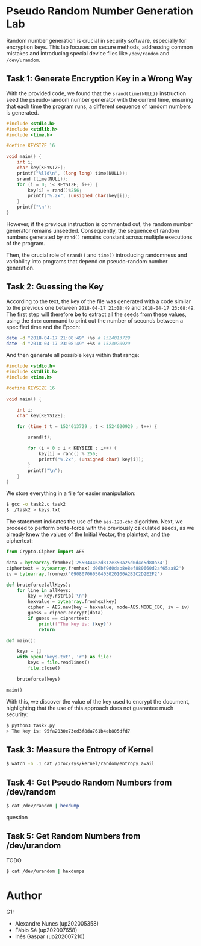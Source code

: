 # Pseudo Random Number Generation Lab

Random number generation is crucial in security software, especially for encryption keys. This lab focuses on secure methods, addressing common mistakes and introducing special device files like `/dev/random` and `/dev/urandom`.

## Task 1: Generate Encryption Key in a Wrong Way

With the provided code, we found that the `srand(time(NULL))` instruction seed the pseudo-random number generator with the current time, ensuring that each time the program runs, a different sequence of random numbers is generated.

```c
#include <stdio.h>
#include <stdlib.h>
#include <time.h>

#define KEYSIZE 16

void main() {
    int i;
    char key[KEYSIZE];
    printf("%lld\n", (long long) time(NULL));
    srand (time(NULL));
    for (i = 0; i< KEYSIZE; i++) {
        key[i] = rand()%256;
        printf("%.2x", (unsigned char)key[i]);
    }
    printf("\n");
}
```

However, if the previous instruction is commented out, the random number generator remains unseeded. Consequently, the sequence of random numbers generated by `rand()` remains constant across multiple executions of the program.

Then, the crucial role of `srand()` and `time()` introducing randomness and variability into programs that depend on pseudo-random number generation.

## Task 2: Guessing the Key

According to the text, the key of the file was generated with a code similar to the previous one between `2018-04-17 21:08:49` and `2018-04-17 23:08:49`. The first step will therefore be to extract all the seeds from these values, using the `date` command to print out the number of seconds between a specified time and the Epoch:

```bash
date -d "2018-04-17 21:08:49" +%s # 1524013729
date -d "2018-04-17 23:08:49" +%s # 1524020929
```

And then generate all possible keys within that range:

```c
#include <stdio.h>
#include <stdlib.h>
#include <time.h>

#define KEYSIZE 16

void main() {

    int i;
    char key[KEYSIZE];

    for (time_t t = 1524013729 ; t < 1524020929 ; t++) {

        srand(t);

        for (i = 0 ; i < KEYSIZE ; i++) {
            key[i] = rand() % 256;
            printf("%.2x", (unsigned char) key[i]);
        }
        printf("\n");
    }
}
```

We store everything in a file for easier manipulation:

```bash
$ gcc -o task2.c task2
$ ./task2 > keys.txt
```

The statement indicates the use of the `aes-128-cbc` algorithm. Next, we proceed to perform brute-force with the previously calculated seeds, as we already knew the values of the Initial Vector, the plaintext, and the ciphertext:

```python
from Crypto.Cipher import AES

data = bytearray.fromhex('255044462d312e350a25d0d4c5d80a34')
ciphertext = bytearray.fromhex('d06bf9d0dab8e8ef880660d2af65aa82')
iv = bytearray.fromhex('09080706050403020100A2B2C2D2E2F2')

def bruteforce(allKeys):
    for line in allKeys:
        key = key.rstrip('\n')
        hexvalue = bytearray.fromhex(key)
        cipher = AES.new(key = hexvalue, mode=AES.MODE_CBC, iv = iv)
        guess = cipher.encrypt(data)
        if guess == ciphertext:
            print(f"The key is: {key}")
            return

def main():

    keys = []
    with open('keys.txt', 'r') as file:
        keys = file.readlines()
        file.close()

    bruteforce(keys)

main()
```

With this, we discover the value of the key used to encrypt the document, highlighting that the use of this approach does not guarantee much security:

```bash
$ python3 task2.py
> The key is: 95fa2030e73ed3f8da761b4eb805dfd7
```

## Task 3: Measure the Entropy of Kernel

```bash
$ watch -n .1 cat /proc/sys/kernel/random/entropy_avail
```

## Task 4: Get Pseudo Random Numbers from /dev/random

```bash
$ cat /dev/random | hexdump
```

question

## Task 5: Get Random Numbers from /dev/urandom

TODO

```bash
$ cat /dev/urandom | hexdumps
```

# Author

G1:

- Alexandre Nunes (up202005358)
- Fábio Sá (up202007658)
- Inês Gaspar (up202007210)